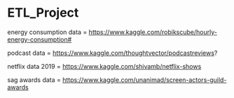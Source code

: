 # ETL_Project

energy consumption data = https://www.kaggle.com/robikscube/hourly-energy-consumption#

podcast data = https://www.kaggle.com/thoughtvector/podcastreviews?

netflix data 2019 = https://www.kaggle.com/shivamb/netflix-shows

sag awards data = https://www.kaggle.com/unanimad/screen-actors-guild-awards
